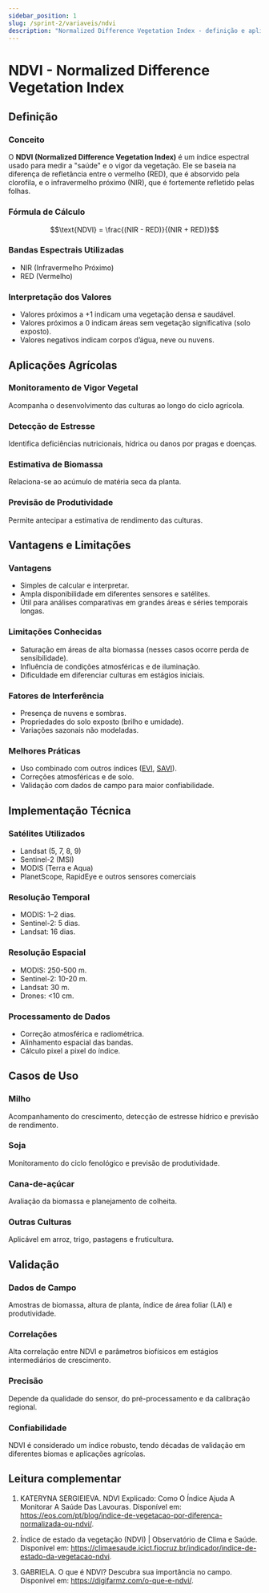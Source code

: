 ```yaml
---
sidebar_position: 1
slug: /sprint-2/variaveis/ndvi
description: "Normalized Difference Vegetation Index - definição e aplicações"
---
```


# NDVI - Normalized Difference Vegetation Index

## Definição

### Conceito
O **NDVI (Normalized Difference Vegetation Index)** é um índice espectral usado para medir a "saúde" e o vigor da vegetação. Ele se baseia na diferença de refletância entre o vermelho (RED), que é absorvido pela clorofila, e o infravermelho próximo (NIR), que é fortemente refletido pelas folhas.

### Fórmula de Cálculo
```math
\text{NDVI} = \frac{(NIR - RED)}{(NIR + RED)}
```

### Bandas Espectrais Utilizadas
- NIR (Infravermelho Próximo) 
- RED (Vermelho)

### Interpretação dos Valores
- Valores próximos a +1 indicam uma vegetação densa e saudável.  
- Valores próximos a 0 indicam áreas sem vegetação significativa (solo exposto).  
- Valores negativos indicam corpos d’água, neve ou nuvens.  

## Aplicações Agrícolas

### Monitoramento de Vigor Vegetal
Acompanha o desenvolvimento das culturas ao longo do ciclo agrícola.

### Detecção de Estresse
Identifica deficiências nutricionais, hídrica ou danos por pragas e doenças.

### Estimativa de Biomassa
Relaciona-se ao acúmulo de matéria seca da planta.

### Previsão de Produtividade
Permite antecipar a estimativa de rendimento das culturas.

## Vantagens e Limitações

### Vantagens
- Simples de calcular e interpretar.  
- Ampla disponibilidade em diferentes sensores e satélites.  
- Útil para análises comparativas em grandes áreas e séries temporais longas.  

### Limitações Conhecidas
- Saturação em áreas de alta biomassa (nesses casos ocorre perda de sensibilidade).  
- Influência de condições atmosféricas e de iluminação.  
- Dificuldade em diferenciar culturas em estágios iniciais.  

### Fatores de Interferência
- Presença de nuvens e sombras.  
- Propriedades do solo exposto (brilho e umidade).  
- Variações sazonais não modeladas.  

### Melhores Práticas
- Uso combinado com outros índices ([EVI](EVI.md), [SAVI](SAVI.md)).  
- Correções atmosféricas e de solo.  
- Validação com dados de campo para maior confiabilidade.  

## Implementação Técnica

### Satélites Utilizados
- Landsat (5, 7, 8, 9)  
- Sentinel-2 (MSI)  
- MODIS (Terra e Aqua)
- PlanetScope, RapidEye e outros sensores comerciais  

### Resolução Temporal
- MODIS: 1–2 dias.  
- Sentinel-2: 5 dias.  
- Landsat: 16 dias.  

### Resolução Espacial
- MODIS: 250-500 m.  
- Sentinel-2: 10-20 m.  
- Landsat: 30 m.  
- Drones: <10 cm.  

### Processamento de Dados
- Correção atmosférica e radiométrica.  
- Alinhamento espacial das bandas.  
- Cálculo pixel a pixel do índice.  

## Casos de Uso

### Milho
Acompanhamento do crescimento, detecção de estresse hídrico e previsão de rendimento.

### Soja
Monitoramento do ciclo fenológico e previsão de produtividade.

### Cana-de-açúcar
Avaliação da biomassa e planejamento de colheita.

### Outras Culturas
Aplicável em arroz, trigo, pastagens e fruticultura.  

## Validação

### Dados de Campo
Amostras de biomassa, altura de planta, índice de área foliar (LAI) e produtividade.

### Correlações
Alta correlação entre NDVI e parâmetros biofísicos em estágios intermediários de crescimento.

### Precisão
Depende da qualidade do sensor, do pré-processamento e da calibração regional.

### Confiabilidade
NDVI é considerado um índice robusto, tendo décadas de validação em diferentes biomas e aplicações agrícolas.

## Leitura complementar
1. KATERYNA SERGIEIEVA. NDVI Explicado: Como O Índice Ajuda A Monitorar A Saúde Das Lavouras. Disponível em: <https://eos.com/pt/blog/indice-de-vegetacao-por-diferenca-normalizada-ou-ndvi/>.

2. Índice de estado da vegetação (NDVI) | Observatório de Clima e Saúde. Disponível em: <https://climaesaude.icict.fiocruz.br/indicador/indice-de-estado-da-vegetacao-ndvi>.

3. GABRIELA. O que é NDVI? Descubra sua importância no campo. Disponível em: <https://digifarmz.com/o-que-e-ndvi/>.
